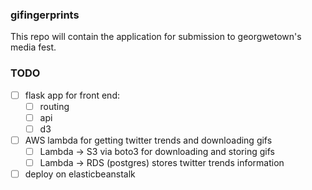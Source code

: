 ### gifingerprints

This repo will contain the application for submission to georgwetown's media fest.

### TODO

- [ ] flask app for front end:
  - [ ] routing
  - [ ] api
  - [ ] d3
- [ ] AWS lambda for getting twitter trends and downloading gifs
  - [ ] Lambda -> S3 via boto3 for downloading and storing gifs
  - [ ] Lambda -> RDS (postgres) stores twitter trends information
- [ ] deploy on elasticbeanstalk
